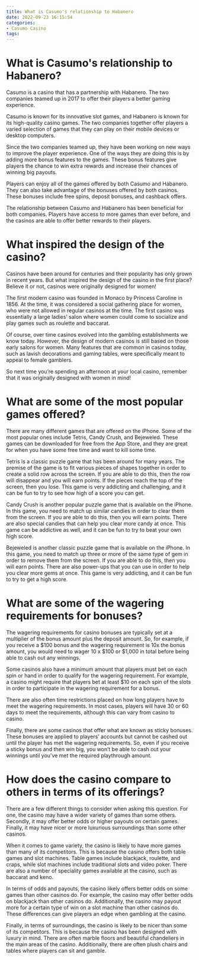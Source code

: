 ```yaml
---
title: What is Casumo's relationship to Habanero
date: 2022-09-23 16:15:54
categories:
- Casumo Casino
tags:
---
```



# What is Casumo's relationship to Habanero?

Casumo is a casino that has a partnership with Habanero. The two companies teamed up in 2017 to offer their players a better gaming experience.

Casumo is known for its innovative slot games, and Habanero is known for its high-quality casino games. The two companies together offer players a varied selection of games that they can play on their mobile devices or desktop computers.

Since the two companies teamed up, they have been working on new ways to improve the player experience. One of the ways they are doing this is by adding more bonus features to the games. These bonus features give players the chance to win extra rewards and increase their chances of winning big payouts.

Players can enjoy all of the games offered by both Casumo and Habanero. They can also take advantage of the bonuses offered by both casinos. These bonuses include free spins, deposit bonuses, and cashback offers.

The relationship between Casumo and Habanero has been beneficial for both companies. Players have access to more games than ever before, and the casinos are able to offer better rewards to their players.

# What inspired the design of the casino?

Casinos have been around for centuries and their popularity has only grown in recent years. But what inspired the design of the casino in the first place? Believe it or not, casinos were originally designed for women!

The first modern casino was founded in Monaco by Princess Caroline in 1856. At the time, it was considered a social gathering place for women, who were not allowed in regular casinos at the time. The first casino was essentially a large ladies’ salon where women could come to socialize and play games such as roulette and baccarat.

Of course, over time casinos evolved into the gambling establishments we know today. However, the design of modern casinos is still based on those early salons for women. Many features that are common in casinos today, such as lavish decorations and gaming tables, were specifically meant to appeal to female gamblers.

So next time you’re spending an afternoon at your local casino, remember that it was originally designed with women in mind!

# What are some of the most popular games offered?

There are many different games that are offered on the iPhone. Some of the most popular ones include Tetris, Candy Crush, and Bejeweled. These games can be downloaded for free from the App Store, and they are great for when you have some free time and want to kill some time.

Tetris is a classic puzzle game that has been around for many years. The premise of the game is to fit various pieces of shapes together in order to create a solid row across the screen. If you are able to do this, then the row will disappear and you will earn points. If the pieces reach the top of the screen, then you lose. This game is very addicting and challenging, and it can be fun to try to see how high of a score you can get.

Candy Crush is another popular puzzle game that is available on the iPhone. In this game, you need to match up similar candies in order to clear them from the screen. If you are able to do this, then you will earn points. There are also special candies that can help you clear more candy at once. This game can be addictive as well, and it can be fun to try to beat your own high score.

Bejeweled is another classic puzzle game that is available on the iPhone. In this game, you need to match up three or more of the same type of gem in order to remove them from the screen. If you are able to do this, then you will earn points. There are also power-ups that you can use in order to help you clear more gems at once. This game is very addicting, and it can be fun to try to get a high score.

# What are some of the wagering requirements for bonuses?

The wagering requirements for casino bonuses are typically set at a multiplier of the bonus amount plus the deposit amount. So, for example, if you receive a $100 bonus and the wagering requirement is 10x the bonus amount, you would need to wager 10 x $100 or $1,000 in total before being able to cash out any winnings.

Some casinos also have a minimum amount that players must bet on each spin or hand in order to qualify for the wagering requirement. For example, a casino might require that players bet at least $10 on each spin of the slots in order to participate in the wagering requirement for a bonus.

There are also often time restrictions placed on how long players have to meet the wagering requirements. In most cases, players will have 30 or 60 days to meet the requirements, although this can vary from casino to casino.

Finally, there are some casinos that offer what are known as sticky bonuses. These bonuses are applied to players’ accounts but cannot be cashed out until the player has met the wagering requirements. So, even if you receive a sticky bonus and then win big, you won’t be able to cash out your winnings until you’ve met the required playthrough amount.

# How does the casino compare to others in terms of its offerings?

There are a few different things to consider when asking this question. For one, the casino may have a wider variety of games than some others. Secondly, it may offer better odds or higher payouts on certain games. Finally, it may have nicer or more luxurious surroundings than some other casinos.

When it comes to game variety, the casino is likely to have more games than many of its competitors. This is because the casino offers both table games and slot machines. Table games include blackjack, roulette, and craps, while slot machines include traditional slots and video poker. There are also a number of speciality games available at the casino, such as baccarat and keno.

In terms of odds and payouts, the casino likely offers better odds on some games than other casinos do. For example, the casino may offer better odds on blackjack than other casinos do. Additionally, the casino may payout more for a certain type of win on a slot machine than other casinos do. These differences can give players an edge when gambling at the casino.

Finally, in terms of surroundings, the casino is likely to be nicer than some of its competitors. This is because the casino has been designed with luxury in mind. There are often marble floors and beautiful chandeliers in the main areas of the casino. Additionally, there are often plush chairs and tables where players can sit and gamble.